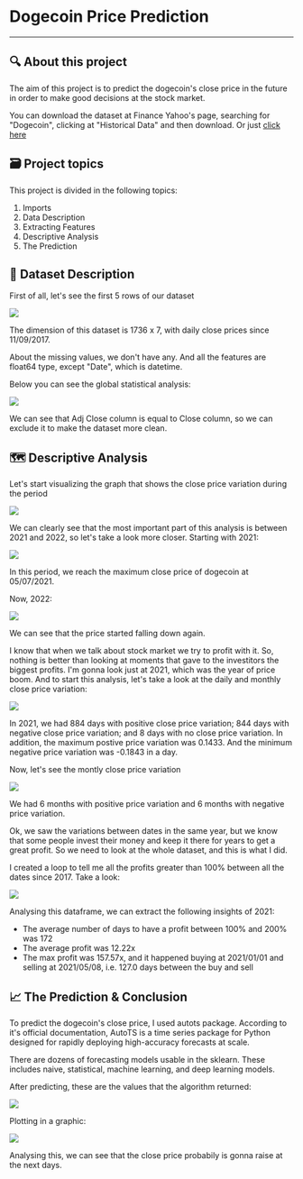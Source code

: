 # Dogecoin Price Prediction

****

## 🔍 About this project 

The aim of this project is to predict the dogecoin's close price in the future in order to make good decisions at the stock market.

You can download the dataset at Finance Yahoo's page, searching for "Dogecoin", clicking at "Historical Data" and then download. Or just <a href="https://finance.yahoo.com/quote/DOGE-USD/history?p=DOGE-USD" target="_blank">click here</a>

## 🗃️ Project topics

This project is divided in the following topics:
<ol>
  <li> Imports
  <li> Data Description
  <li> Extracting Features
  <li> Descriptive Analysis
  <li> The Prediction
</ol>

## 📍 Dataset Description

First of all, let's see the first 5 rows of our dataset

<img src="https://i.ibb.co/kx24MsK/Top-5-rows.png">

The dimension of this dataset is 1736 x 7, with daily close prices since 11/09/2017. 

About the missing values, we don't have any. And all the features are float64 type, except "Date", which is datetime.

Below you can see the global statistical analysis:

<img src="https://i.ibb.co/MkmZWGq/Screenshot-8.png">

We can see that Adj Close column is equal to Close column, so we can exclude it to make the dataset more clean.

## 🗺️ Descriptive Analysis

Let's start visualizing the graph that shows the close price variation during the period

<img src="https://i.ibb.co/YpN2bRp/Screenshot-1.png">

We can clearly see that the most important part of this analysis is between 2021 and 2022, so let's take a look more closer. Starting with 2021:

<img src="https://i.ibb.co/bNHf68T/Screenshot-2.png">

In this period, we reach the maximum close price of dogecoin at 05/07/2021. 

Now, 2022:

<img src="https://i.ibb.co/852fmCZ/Screenshot-3.png">

We can see that the price started falling down again.

I know that when we talk about stock market we try to profit with it. So, nothing is better than looking at moments that gave to the investitors the biggest profits. I'm gonna look just at 2021, which was the year of price boom. And to start this analysis, let's take a look at the daily and monthly close price variation:

<img src="https://i.ibb.co/wBGfb4Q/Screenshot-4.png">

In 2021, we had 884 days with positive close price variation; 844 days with negative close price variation; and 8 days with no close price variation. In addition, the maximum postive price variation was 0.1433. And the minimum negative price variation was -0.1843 in a day.

Now, let's see the montly close price variation

<img src="https://i.ibb.co/fkFBKbX/Screenshot-5.png">

We had 6 months with positive price variation and 6 months with negative price variation.

Ok, we saw the variations between dates in the same year, but we know that some people invest their money and keep it there for years to get a great profit. So we need to look at the whole dataset, and this is what I did. 

I created a loop to tell me all the profits greater than 100% between all the dates since 2017. Take a look:

<img src="https://i.ibb.co/zs316cW/Screenshot-9.png">

Analysing this dataframe, we can extract the following insights of 2021:

<ul>
  <li> The average number of days to have a profit between 100% and 200% was 172 
  <li> The average profit was 12.22x
  <li> The max profit was 157.57x, and it happened buying at 2021/01/01 and selling at 2021/05/08, i.e. 127.0 days between the buy and sell
</ul>

## 📈 The Prediction & Conclusion

To predict the dogecoin's close price, I used autots package. According to it's official documentation, AutoTS is a time series package for Python designed for rapidly deploying high-accuracy forecasts at scale. 

There are dozens of forecasting models usable in the sklearn. These includes naive, statistical, machine learning, and deep learning models.

After predicting, these are the values that the algorithm returned:

<img src="https://i.ibb.co/GQVBCwt/Screenshot-6.png">

Plotting in a graphic:

<img src="https://i.ibb.co/cJCGzWZ/Screenshot-7.png">

Analysing this, we can see that the close price probabily is gonna raise at the next days.
